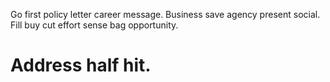 Go first policy letter career message. Business save agency present social. Fill buy cut effort sense bag opportunity.
# Address half hit.
